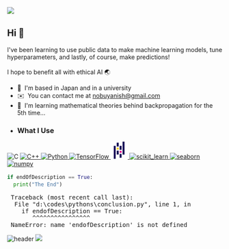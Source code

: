 <img src="https://capsule-render.vercel.app/api?type=waving&color=add8e6&height=200&section=header&text=Nobuya%20Nishio&fontSize=90&fontColor=102c35" />

 Hi 👋 
------------------------------------

I've been learning to use public data to make machine learning models, tune hyperparameters, and lastly, of course, make predictions!
<br></br>
I hope to benefit all with ethical AI &#127759;


*   &#128510;  I'm based in Japan and in a university
*   ✉️  You can contact me at [nobuyanish@gmail.com](mailto:nobuyanish@gmail.com)
*   🧠  I'm learning mathematical theories behind backpropagation for the 5th time...
*   ### What I Use
<p align="left">
  <a>
   <img src="https://raw.githubusercontent.com/danielcranney/readme-generator/main/public/icons/skills/c-colored.svg" width="36" height="36" alt="C" />
  </a>
  <a href="https://isocpp.org/" target="_blank" rel="noreferrer">
   <img src="https://raw.githubusercontent.com/danielcranney/readme-generator/main/public/icons/skills/cplusplus-colored.svg" width="36" height="36" alt="C++" />
  </a>
  <a href="https://www.python.org/" target="_blank" rel="noreferrer">
   <img src="https://raw.githubusercontent.com/danielcranney/readme-generator/main/public/icons/skills/python-colored.svg" width="36" height="36" alt="Python" />
  </a>
  <a href="https://isocpp.org/" target="_blank" rel="noreferrer">
   <img src="https://raw.githubusercontent.com/danielcranney/readme-generator/main/public/icons/skills/tensorflow-colored.svg" width="36" height="36" alt="TensorFlow" />
  </a>
   <a href="https://www.tensorflow.org/" target="_blank" rel="noreferrer">
    <img src="https://raw.githubusercontent.com/devicons/devicon/2ae2a900d2f041da66e950e4d48052658d850630/icons/pandas/pandas-original.svg" alt="pandas" width="40" height="40"/>
   </a>
   <a href="https://scikit-learn.org/stable/" target="_blank" rel="noreferrer">
    <img src="https://upload.wikimedia.org/wikipedia/commons/0/05/Scikit_learn_logo_small.svg" alt="scikit_learn" width="40" height="40"/>
   </a>
   <a href="https://seaborn.pydata.org/" target="_blank" rel="noreferrer">
    <img src="https://seaborn.pydata.org/_images/logo-mark-lightbg.svg" alt="seaborn" width="40" height="40"/>
   </a>
   <a href="https://numpy.org/" target="_blank" rel="noreferrer">
    <img src="https://numpy.org/images/logo.svg" alt="numpy" width="40" height="40"/>
   </a>
</p>

```python
if endOfDescription == True:
  print("The End")
```
<pre>
 Traceback (most recent call last):
  File "d:\codes\pythons\conclusion.py", line 1, in <module>
    if endofDescription == True:
       ^^^^^^^^^^^^^^^^
 NameError: name 'endofDescription' is not defined
</pre>

![header](https://capsule-render.vercel.app/api?type=slice&fontSize=20&rotate=-30)
<img src="https://capsule-render.vercel.app/api?type=slice&color=add8e6&height=200&section=header&fontSize=90&rotate=90">
